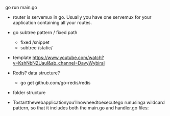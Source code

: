 go run main.go

- router is servemux in go. Usually you have one servemux for your application containing all your routes.
- go subtree pattern / fixed path
    - fixed /snippet
    - subtree /static/

- template 
https://www.youtube.com/watch?v=KshNbN2UauI&ab_channel=DavyWybiral

- Redis? data structure?
    - go get github.com/go-redis/redis


- folder structure
- Tostartthewebapplicationyou’llnowneedtoexecutego runusinga wildcard pattern, so that it includes both the main.go and handler.go files: